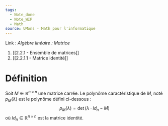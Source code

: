 ```yaml
---
tags:
  - Note_done
  - Note_WIP
  - Math
source: UMons - Math pour l'informatique
---
```


Link :
_Algèbre linéaire : Matrice_
1. [[2.2.1 - Ensemble de matrices]]
2. [[2.2.1.1 - Matrice identité]]

# Définition
Soit $M ∈ \mathbb{R}^{n×n}$ une matrice carrée. 
Le polynôme caractéristique de $M$, noté $p_M(λ)$ est le polynôme défini ci-dessous :$$p_M(λ) = \det(λ · Id_n − M)$$ où $Id_n ∈ \mathbb{R}^{n×n}$ est la matrice identité.

